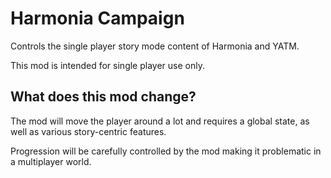 # Harmonia Campaign

Controls the single player story mode content of Harmonia and YATM.

This mod is intended for single player use only.

## What does this mod change?

The mod will move the player around a lot and requires a global state, as well as various story-centric features.

Progression will be carefully controlled by the mod making it problematic in a multiplayer world.
